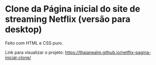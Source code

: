 # Clone da Página inicial do site de streaming Netflix (versão para desktop)
Feito com HTML e CSS puro.

Link para visualizar o projeto: https://thaianealm.github.io/netflix-pagina-inicial-clone/
